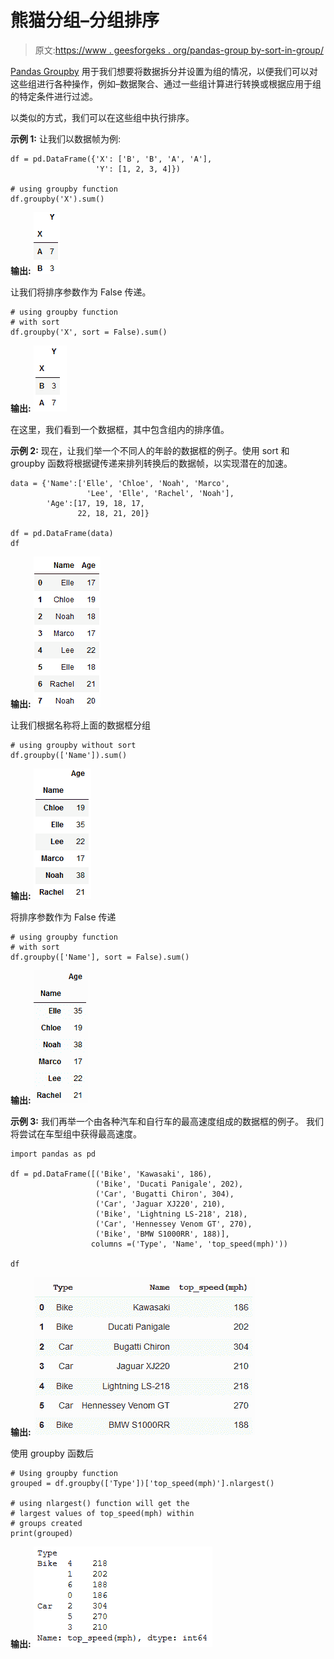 # 熊猫分组–分组排序

> 原文:[https://www . geesforgeks . org/pandas-group by-sort-in-group/](https://www.geeksforgeeks.org/pandas-groupby-sort-within-groups/)

[Pandas Groupby](https://www.geeksforgeeks.org/pandas-groupby/) 用于我们想要将数据拆分并设置为组的情况，以便我们可以对这些组进行各种操作，例如–数据聚合、通过一些组计算进行转换或根据应用于组的特定条件进行过滤。

以类似的方式，我们可以在这些组中执行排序。

**示例 1:** 让我们以数据帧为例:

```
df = pd.DataFrame({'X': ['B', 'B', 'A', 'A'],
                   'Y': [1, 2, 3, 4]})

# using groupby function
df.groupby('X').sum()
```

**输出:**
![](img/d013582e5fe0d2c9012573b5276b42c2.png)

让我们将排序参数作为 False 传递。

```
# using groupby function 
# with sort
df.groupby('X', sort = False).sum()
```

**输出:**
![](img/8bbfe7d2a4dd73a2c95e83f02d0456d2.png)

在这里，我们看到一个数据框，其中包含组内的排序值。

**示例 2:**
现在，让我们举一个不同人的年龄的数据框的例子。使用 sort 和 groupby 函数将根据键传递来排列转换后的数据帧，以实现潜在的加速。

```
data = {'Name':['Elle', 'Chloe', 'Noah', 'Marco',  
                 'Lee', 'Elle', 'Rachel', 'Noah'],  
        'Age':[17, 19, 18, 17,  
               22, 18, 21, 20]}   

df = pd.DataFrame(data) 
df
```

**输出:**
![](img/33843c3c2998c3eea3c252f3fcadafd8.png)

让我们根据名称将上面的数据框分组

```
# using groupby without sort
df.groupby(['Name']).sum()
```

**输出:**
![](img/2b291c878a2886d677237256efa76630.png)

将排序参数作为 False 传递

```
# using groupby function 
# with sort
df.groupby(['Name'], sort = False).sum()
```

**输出:**
![](img/90bdb6e01a029b24a3c74b658fb71317.png)

**示例 3:**
我们再举一个由各种汽车和自行车的最高速度组成的数据框的例子。
我们将尝试在车型组中获得最高速度。

```
import pandas as pd

df = pd.DataFrame([('Bike', 'Kawasaki', 186),
                   ('Bike', 'Ducati Panigale', 202),
                   ('Car', 'Bugatti Chiron', 304), 
                   ('Car', 'Jaguar XJ220', 210),
                   ('Bike', 'Lightning LS-218', 218), 
                   ('Car', 'Hennessey Venom GT', 270),
                   ('Bike', 'BMW S1000RR', 188)], 
                  columns =('Type', 'Name', 'top_speed(mph)'))

df
```

**输出:**
![](img/4f2f9beec24ca7de8b1d5afdbbb8d70f.png)

使用 groupby 函数后

```
# Using groupby function
grouped = df.groupby(['Type'])['top_speed(mph)'].nlargest()

# using nlargest() function will get the 
# largest values of top_speed(mph) within
# groups created
print(grouped)
```

**输出:**
![](img/b9c7a760e6ac7cbe346bbdcfff8a7c13.png)